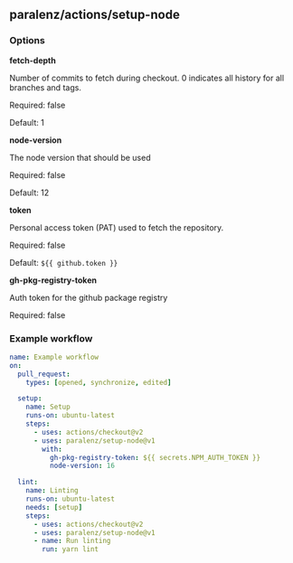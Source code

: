 ## paralenz/actions/setup-node

### Options
**fetch-depth**

Number of commits to fetch during checkout. 0 indicates all history for all branches and tags.

Required: false

Default: 1

**node-version**

The node version that should be used

Required: false

Default: 12

**token**

Personal access token (PAT) used to fetch the repository.

Required: false

Default: `${{ github.token }}`

**gh-pkg-registry-token**

Auth token for the github package registry

Required: false



### Example workflow
```yml
name: Example workflow
on:  
  pull_request:
    types: [opened, synchronize, edited]

  setup:
    name: Setup
    runs-on: ubuntu-latest
    steps:
      - uses: actions/checkout@v2
      - uses: paralenz/setup-node@v1
        with:
          gh-pkg-registry-token: ${{ secrets.NPM_AUTH_TOKEN }}
          node-version: 16

  lint:
    name: Linting
    runs-on: ubuntu-latest
    needs: [setup]
    steps:
      - uses: actions/checkout@v2
      - uses: paralenz/setup-node@v1
      - name: Run linting
        run: yarn lint
```